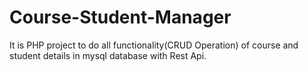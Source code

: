 # Course-Student-Manager
It is PHP project to do all functionality(CRUD Operation) of  course and student details in mysql database with Rest Api.
